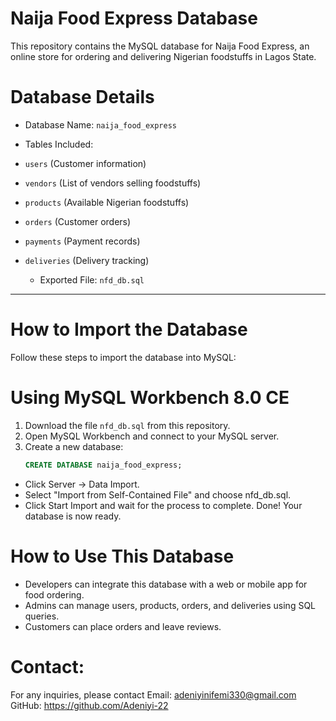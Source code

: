 # Naija Food Express Database

This repository contains the MySQL database for Naija Food Express, an online store for ordering and delivering Nigerian foodstuffs in Lagos State.

# Database Details
  - Database Name: `naija_food_express`
  - Tables Included:
  - `users` (Customer information)
  - `vendors` (List of vendors selling foodstuffs)
  - `products` (Available Nigerian foodstuffs)
  - `orders` (Customer orders)
  - `payments` (Payment records)
  - `deliveries` (Delivery tracking)
  
      - Exported File: `nfd_db.sql`

---

# How to Import the Database
Follow these steps to import the database into MySQL:

# Using MySQL Workbench 8.0 CE
1. Download the file `nfd_db.sql` from this repository.
2. Open MySQL Workbench and connect to your MySQL server.
3. Create a new database:
   ```sql
   CREATE DATABASE naija_food_express;

- Click Server → Data Import.
- Select "Import from Self-Contained File" and choose nfd_db.sql.
- Click Start Import and wait for the process to complete.
Done! Your database is now ready.

# How to Use This Database
- Developers can integrate this database with a web or mobile app for food ordering.
- Admins can manage users, products, orders, and deliveries using SQL queries.
- Customers can place orders and leave reviews.

# Contact:
For any inquiries, please contact Email: adeniyinifemi330@gmail.com
 GitHub: https://github.com/Adeniyi-22

